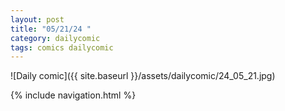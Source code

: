 ```yaml
---
layout: post
title: "05/21/24 "
category: dailycomic
tags: comics dailycomic
---
```

![Daily comic]({{ site.baseurl }}/assets/dailycomic/24_05_21.jpg)

{% include navigation.html %}


